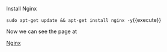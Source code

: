 Install Nginx

`sudo apt-get update && apt-get install nginx -y`{{execute}}

Now we can see the page at

[Nginx](https://[[HOST_SUBDOMAIN]]-80-[[KATACODA_HOST]].environments.katacoda.com/)
